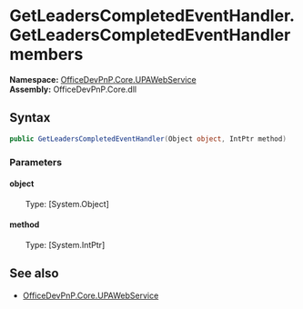 # GetLeadersCompletedEventHandler.GetLeadersCompletedEventHandler members 
**Namespace:** [OfficeDevPnP.Core.UPAWebService](OfficeDevPnP.Core.UPAWebService.md)  
**Assembly:** OfficeDevPnP.Core.dll  
## Syntax
```C#
public GetLeadersCompletedEventHandler(Object object, IntPtr method)
```
### Parameters
#### object
&emsp;&emsp;Type: [System.Object] 
#### 
#### method
&emsp;&emsp;Type: [System.IntPtr] 
#### 
## See also
- [OfficeDevPnP.Core.UPAWebService](OfficeDevPnP.Core.UPAWebService.md)
